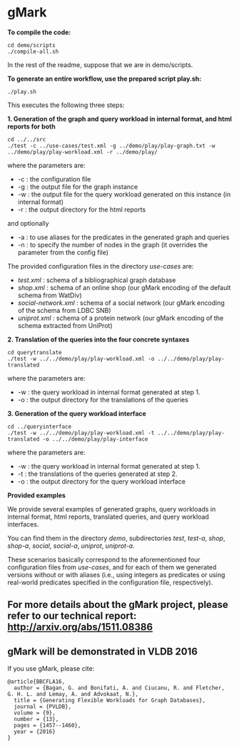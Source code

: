 # gMark

**To compile the code:**

    cd demo/scripts
    ./compile-all.sh

In the rest of the readme, suppose that we are in demo/scripts.

**To generate an entire workflow, use the prepared script play.sh:**

    ./play.sh

This executes the following three steps:

**1. Generation of the graph and query workload in internal format, and html reports for both**

    cd ../../src
    ./test -c ../use-cases/test.xml -g ../demo/play/play-graph.txt -w ../demo/play/play-workload.xml -r ../demo/play/

where the parameters are:
- -c : the configuration file
- -g : the output file for the graph instance
- -w : the output file for the query workload generated on this instance (in internal format)
- -r : the output directory for the html reports

and optionally

- -a : to use aliases for the predicates in the generated graph and queries
- -n : to specify the number of nodes in the graph (it overrides the parameter from the config file)

The provided configuration files in the directory *use-cases* are:
- *test.xml* : schema of a bibliographical graph database
- *shop.xml* : schema of an online shop (our gMark encoding of the default schema from WatDiv)
- *social-network.xml* : schema of a social network (our gMark encoding of the schema from LDBC SNB)
- *uniprot.xml* : schema of a protein network (our gMark encoding of the schema extracted from UniProt)

**2. Translation of the queries into the four concrete syntaxes**

    cd querytranslate
    ./test -w ../../demo/play/play-workload.xml -o ../../demo/play/play-translated

where the parameters are:
- -w : the query workload in internal format generated at step 1.
- -o : the output directory for the translations of the queries

**3. Generation of the query workload interface**

    cd ../queryinterface
    ./test -w ../../demo/play/play-workload.xml -t ../../demo/play/play-translated -o ../../demo/play/play-interface

where the parameters are:
- -w : the query workload in internal format generated at step 1.
- -t : the translations of the queries generated at step 2.
- -o : the output directory for the query workload interface

**Provided examples**

We provide several examples of generated graphs, query workloads in internal format, html reports, translated queries, and query workload interfaces.

You can find them in the directory *demo*, subdirectories *test*, *test-a*, *shop*, *shop-a*, *social*, *social-a*, *uniprot*, *uniprot-a*. 

These scenarios basically correspond to the aforementioned four configuration files from *use-cases*, and for each of them we generated versions without or with aliases (i.e., using integers as predicates or using real-world predicates specified in the configuration file, respectively).


## For more details about the gMark project, please refer to our technical report: http://arxiv.org/abs/1511.08386


## gMark will be demonstrated in VLDB 2016

If you use gMark, please cite:

    @article{BBCFLA16,
      author = {Bagan, G. and Bonifati, A. and Ciucanu, R. and Fletcher, G. H. L. and Lemay, A. and Advokaat, N.},
      title = {Generating Flexible Workloads for Graph Databases},
      journal = {PVLDB},
      volume = {9},
      number = {13},
      pages = {1457--1460},
      year = {2016}
    }


